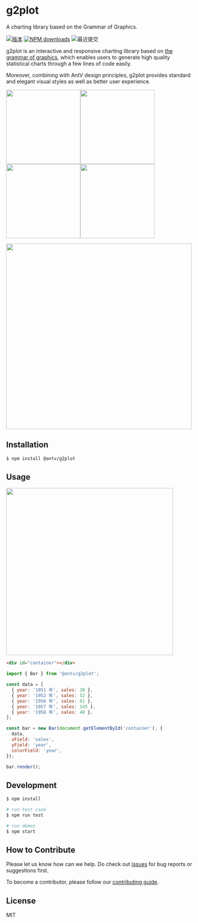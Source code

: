 # g2plot

A charting library based on the Grammar of Graphics.

[![版本](https://badgen.net/npm/v/@antv/g2plot)](https://www.npmjs.com/@antv/g2plot)
[![NPM downloads](http://img.shields.io/npm/dm/@antv/g2plot.svg)](http://npmjs.com/@antv/g2plot)
![最近提交](https://badgen.net/github/last-commit/antvis/g2plot)

g2plot is an interactive and responsive charting library based on [the grammar of graphics](https://github.com/antvis/g2), which enables users to generate high quality statistical charts through a few lines of code easily.

Moreover, combining with AntV design principles, g2plot provides standard and elegant visual styles as well as better user experience.

<img src="https://gw.alipayobjects.com/mdn/rms_d314dd/afts/img/A*MjhQQLsbWeQAAAAAAAAAAABkARQnAQ" width="200"><img src="https://gw.alipayobjects.com/mdn/rms_d314dd/afts/img/A*CkSoSpPfWQMAAAAAAAAAAABkARQnAQ" width="200"><img src="https://gw.alipayobjects.com/mdn/rms_d314dd/afts/img/A*ZYmtSqcNDtkAAAAAAAAAAABkARQnAQ" width="200"><img src="https://gw.alipayobjects.com/mdn/rms_d314dd/afts/img/A*gV_JQZVbDWAAAAAAAAAAAABkARQnAQ" width="200">
<br/>

<img src="https://gw.alipayobjects.com/mdn/rms_d314dd/afts/img/A*gd00QaD9110AAAAAAAAAAABkARQnAQ" width="500">
<br/>

## Installation

```bash
$ npm install @antv/g2plot
```

## Usage

<img src="https://gw.alipayobjects.com/mdn/rms_d314dd/afts/img/A*37siRJftYDIAAAAAAAAAAABkARQnAQ" width="450">

```html
<div id="container"></div>
```

```js
import { Bar } from '@antv/g2plot';

const data = [
  { year: '1951 年', sales: 38 },
  { year: '1952 年', sales: 52 },
  { year: '1956 年', sales: 61 },
  { year: '1957 年', sales: 145 },
  { year: '1958 年', sales: 48 },
];

const bar = new Bar(document.getElementById('container'), {
  data,
  xField: 'sales',
  yField: 'year',
  colorField: 'year',
});

bar.render();
```

## Development

```bash
$ npm install

# run test case
$ npm run test

# run demos
$ npm start
```

## How to Contribute

Please let us know how can we help. Do check out [issues](https://github.com/antvis/g2plot/issues) for bug reports or suggestions first.

To become a contributor, please follow our [contributing guide](https://github.com/antvis/g2plot/blob/master/CONTRIBUTING.md).

## License

MIT
